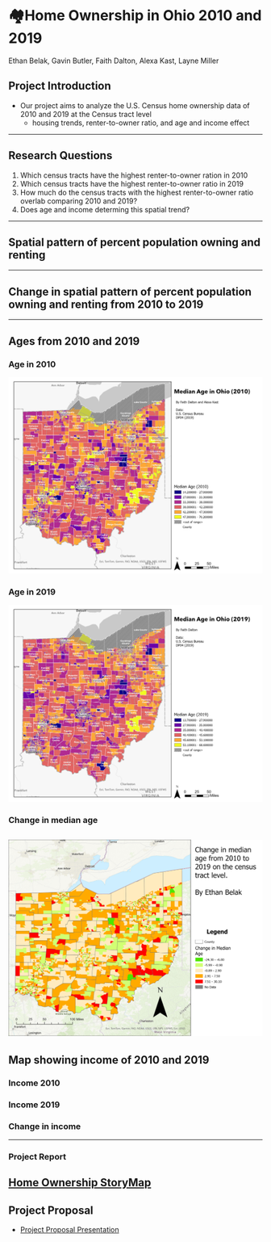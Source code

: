 # 🏘️Home Ownership in Ohio 2010 and 2019

Ethan Belak, Gavin Butler, Faith Dalton, Alexa Kast, Layne Miller

## Project Introduction
- Our project aims to analyze the U.S. Census home ownership data of 2010 and 2019 at the Census tract level
  - housing trends, renter-to-owner ratio, and age and income effect
---
## Research Questions
1) Which census tracts have the highest renter-to-owner ration in 2010
2) Which census tracts have the highest renter-to-owner ratio in 2019
3) How much do the census tracts with the highest renter-to-owner ratio overlab comparing 2010 and 2019?
4) Does age and income determing this spatial trend?
---
## Spatial pattern of percent population owning and renting
---
## Change in spatial pattern of percent population owning and renting from 2010 to 2019

---
## Ages from 2010 and 2019
### Age in 2010
![age2010](https://github.com/F-Dalton34/Ohio_Home_Ownership/blob/main/Maps/Median%20Age%202010.png)
### Age in 2019
![Age2019](https://github.com/F-Dalton34/Ohio_Home_Ownership/blob/main/Maps/Age2019.png)
### Change in median age
![change age](https://github.com/F-Dalton34/Ohio_Home_Ownership/blob/main/Maps/chngeage.png)
---
## Map showing income of 2010 and 2019
### Income 2010 

### Income 2019

### Change in income
---
### Project Report
[Home Ownership StoryMap](https://storymaps.arcgis.com/stories/09f2db7b25db4c22adb9658aea1d3e67)
---
## Project Proposal
- [Project Proposal Presentation](https://docs.google.com/presentation/d/1uJ9hqHD612bhaDIPcPO1kKyDgwzjOcfPcvZl1YjjjrQ/edit?usp=sharing)


